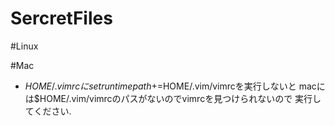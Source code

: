 # SercretFiles

#Linux

#Mac
- $HOME/.vimrcにset runtimepath+=$HOME/.vim/vimrcを実行しないと
  macには$HOME/.vim/vimrcのパスがないのでvimrcを見つけられないので
  実行してください.
